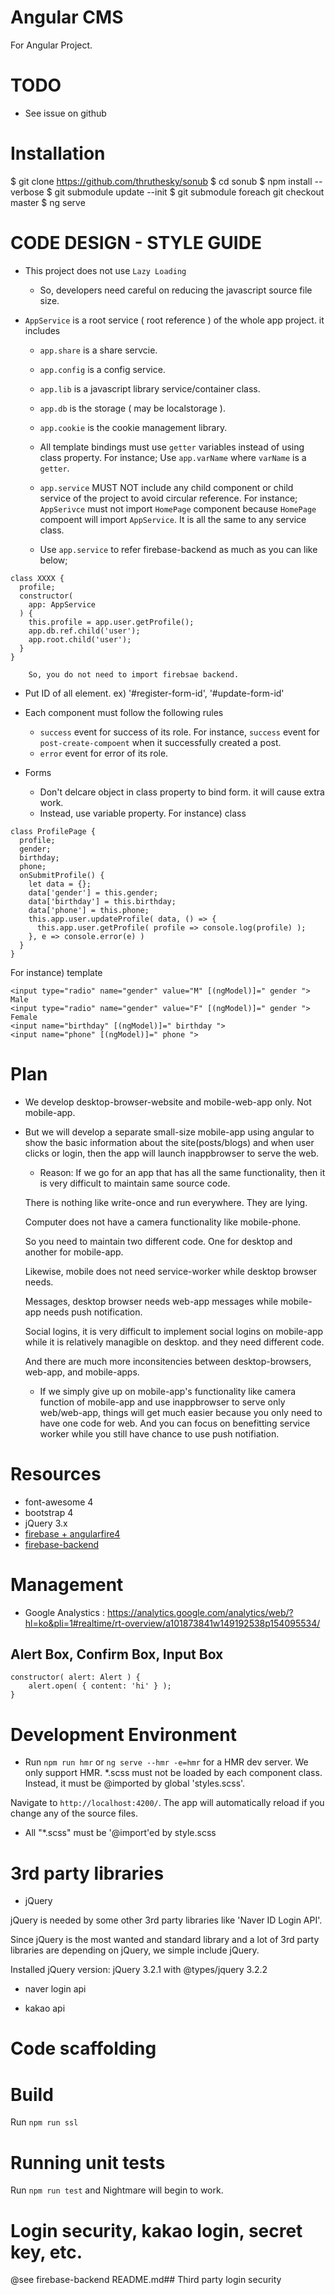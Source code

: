 # Angular CMS

For Angular Project.


# TODO

* See issue on github

# Installation

$ git clone https://github.com/thruthesky/sonub
$ cd sonub
$ npm install --verbose
$ git submodule update --init
$ git submodule foreach git checkout master
$ ng serve



# CODE DESIGN - STYLE GUIDE

* This project does not use `Lazy Loading`
    * So, developers need careful on reducing the javascript source file size.

* `AppService` is a root service ( root reference ) of the whole app project. it includes
    * `app.share` is a share servcie.
    * `app.config` is a config service.
    * `app.lib` is a javascript library service/container class.
    * `app.db` is the storage ( may be localstorage ).
    * `app.cookie` is the cookie management library.

    * All template bindings must use `getter` variables instead of using class property.
        For instance;
        Use `app.varName` where `varName` is a `getter`.

    * `app.service` MUST NOT include any child component or child service of the project to avoid circular reference.
        For instance;
        `AppSerivce` must not import `HomePage` component because `HomePage` compoent will import `AppService`.
        It is all the same to any service class.

    * Use `app.service` to refer firebase-backend as much as you can like below;

````
class XXXX {
  profile;
  constructor(
    app: AppService
  ) {
    this.profile = app.user.getProfile();
    app.db.ref.child('user');
    app.root.child('user');
  }
}
````

        So, you do not need to import firebsae backend.




* Put ID of all element. ex) '#register-form-id', '#update-form-id'



* Each component must follow the following rules

    * `success` event for success of its role.
        For instance, `success` event for `post-create-compoent` when it successfully created a post.
    * `error` event for error of its role.


* Forms

    * Don't delcare object in class property to bind form. it will cause extra work.
    * Instead, use variable property.
For instance) class
````
class ProfilePage {
  profile;
  gender;
  birthday;
  phone;
  onSubmitProfile() {
    let data = {};
    data['gender'] = this.gender;
    data['birthday'] = this.birthday;
    data['phone'] = this.phone;
    this.app.user.updateProfile( data, () => {
      this.app.user.getProfile( profile => console.log(profile) );
    }, e => console.error(e) )
  }
}
````
For instance) template
````
<input type="radio" name="gender" value="M" [(ngModel)]=" gender "> Male
<input type="radio" name="gender" value="F" [(ngModel)]=" gender "> Female
<input name="birthday" [(ngModel)]=" birthday ">
<input name="phone" [(ngModel)]=" phone ">
````



# Plan

* We develop desktop-browser-website and mobile-web-app only. Not mobile-app.
* But we will develop a separate small-size mobile-app using angular to show the basic information about the site(posts/blogs) and when user clicks or login, then the app will launch inappbrowser to serve the web.

    * Reason: If we go for an app that has all the same functionality,
     then it is very difficult to maintain same source code.

     There is nothing like write-once and run everywhere. They are lying.

     Computer does not have a camera functionality like mobile-phone.

     So you need to maintain two different code. One for desktop and another for mobile-app.

     Likewise, mobile does not need service-worker while desktop browser needs.

     Messages, desktop browser needs web-app messages while mobile-app needs push notification.

     Social logins, it is very difficult to implement social logins on mobile-app while it is relatively managible on desktop. and they need different code.
     
     And there are much more inconsitencies between desktop-browsers, web-app, and mobile-apps.

     
    * If we simply give up on mobile-app's functionality like camera function of mobile-app and use inappbrowser to serve only web/web-app, things will get much easier because you only need to have one code for web. And you can focus on benefitting service worker while you still have chance to use push notifiation.





# Resources

* font-awesome 4
* bootstrap 4
* jQuery 3.x
* [firebase + angularfire4](https://github.com/angular/angularfire2)
* [firebase-backend](https://github.com/thruthesky/firebase-backend)


# Management

* Google Analystics : https://analytics.google.com/analytics/web/?hl=ko&pli=1#realtime/rt-overview/a101873841w149192538p154095534/


## Alert Box, Confirm Box, Input Box

````
constructor( alert: Alert ) {
    alert.open( { content: 'hi' } );
}
````


# Development Environment

* Run `npm run hmr` or `ng serve --hmr -e=hmr` for a HMR dev server.
We only support HMR.
*.scss must not be loaded by each component class. Instead, it must be @imported by global 'styles.scss'.

Navigate to `http://localhost:4200/`. The app will automatically reload if you change any of the source files.


* All "*.scss" must be '@import'ed by style.scss



# 3rd party libraries

* jQuery

jQuery is needed by some other 3rd party libraries like 'Naver ID Login API'.

Since jQuery is the most wanted and standard library and a lot of 3rd party libraries are depending on jQuery, we simple include jQuery.

Installed jQuery version: jQuery 3.2.1 with @types/jquery 3.2.2


* naver login api


* kakao api






# Code scaffolding


# Build

Run `npm run ssl`


# Running unit tests


Run `npm run test` and Nightmare will begin to work.




# Login security, kakao login, secret key, etc.

@see firebase-backend README.md## Third party login security
